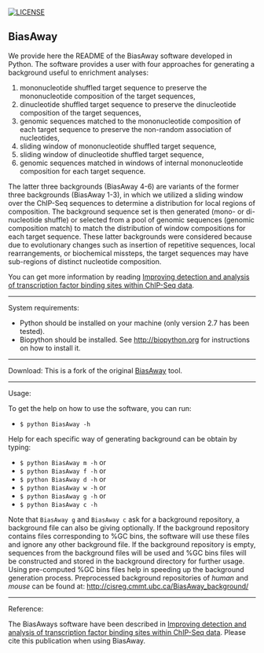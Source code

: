 [![LICENSE](https://img.shields.io/badge/license-LGPL-blue.svg)](https://github.com/akshayparopkari/BiasAway/blob/master/LICENSE)

BiasAway
---                            


We provide here the README of the BiasAway software developed in Python. The
software provides a user with four approaches for generating a background
useful to enrichment analyses:

1) mononucleotide shuffled target sequence to preserve the mononucleotide composition of the target sequences,
2) dinucleotide shuffled target sequence to preserve the dinucleotide composition of the target sequences,
3) genomic sequences matched to the mononucleotide composition of each target sequence to preserve the non-random association of nucleotides,
4) sliding window of mononucleotide shuffled target sequence,
5) sliding window of dinucleotide shuffled target sequence, 
6) genomic sequences matched in windows of internal mononucleotide composition for each target sequence.

The latter three backgrounds (BiasAway 4-6) are variants of the former three
backgrounds (BiasAway 1-3), in which we utilized a sliding window over the
ChIP-Seq sequences to determine a distribution for local regions of
composition. The background sequence set is then generated (mono- or
di-nucleotide shuffle) or selected from a pool of genomic sequences (genomic
composition match) to match the distribution of window compositions for each
target sequence. These latter backgrounds were considered because due to
evolutionary changes such as insertion of repetitive sequences, local
rearrangements, or biochemical missteps, the target sequences may have
sub-regions of distinct nucleotide composition.

You can get more information by reading [Improving detection and analysis of transcription
factor binding sites within ChIP-Seq data](https://bmcgenomics.biomedcentral.com/articles/10.1186/1471-2164-15-472).

---

System requirements:

* Python should be installed on your machine (only version 2.7 has been
        tested).
* Biopython should be installed. See
    http://biopython.org for instructions on how to install it.


---

Download:
This is a fork of the original [BiasAway](https://github.com/wassermanlab/BiasAway) tool.

---

Usage:

To get the help on how to use the software, you can run:
- `$ python BiasAway -h`

Help for each specific way of generating background can be obtain by typing:
- `$ python BiasAway m -h` or
- `$ python BiasAway f -h` or
- `$ python BiasAway d -h` or
- `$ python BiasAway w -h` or
- `$ python BiasAway g -h` or
- `$ python BiasAway c -h`

Note that `BiasAway g` and `BiasAway c` ask for a background repository, a
background file can also be giving optionally. If the background repository
contains files corresponding to %GC bins, the software will use these files and
ignore any other background file. If the background repository is empty,
sequences from the background files will be used and %GC bins files will be
constructed and stored in the background directory for further usage.
Using pre-computed %GC bins files help in speeding up the background generation
process.
Preprocessed background repositories of _human_ and _mouse_ can be found at:
http://cisreg.cmmt.ubc.ca/BiasAway_background/

---

Reference:

The BiasAways software have been described in [Improving detection and analysis of transcription
factor binding sites within ChIP-Seq data](https://bmcgenomics.biomedcentral.com/articles/10.1186/1471-2164-15-472).
Please cite this publication when using BiasAway.
